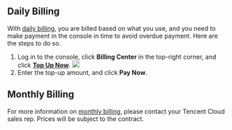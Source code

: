 ## Daily Billing
With [daily billing](https://intl.cloud.tencent.com/document/product/1041/33478), you are billed based on what you use, and you need to make payment in the console in time to avoid overdue payment. Here are the steps to do so.
1. Log in to the console, click **Billing Center** in the top-right corner, and click [**Top Up Now**](https://console.cloud.tencent.com/account/recharge).
![](https://main.qcloudimg.com/raw/abd6dc8b57258ba5bea63941abc5c1ac.png)
2. Enter the top-up amount, and click **Pay Now**.


## Monthly Billing
For more information on [monthly billing](https://intl.cloud.tencent.com/document/product/1041/33478), please contact your Tencent Cloud sales rep. Prices will be subject to the contract.
